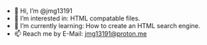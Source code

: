 - 👋 Hi, I’m @jmg13191
- 👀 I’m interested in: HTML compatable files.
- 🌱 I’m currently learning: How to create an HTML search engine.
- 📫 Reach me by E-Mail: jmg13191@proton.me
